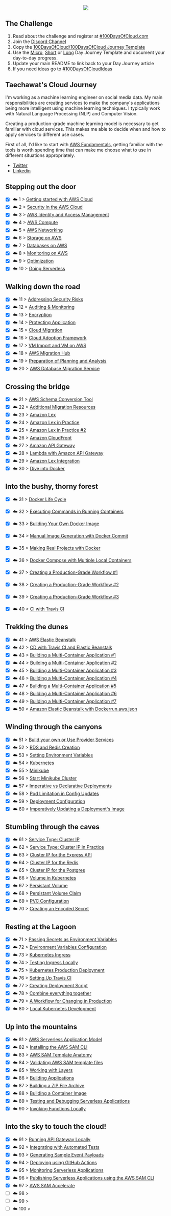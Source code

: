 <p align="center">
  <img src="banner.png">
</p>

## The Challenge
1. Read about the challenge and register at [#100DaysOfCloud.com](https://100DaysOfCloud.com)
2. Join the [Discord Channel](https://discord.gg/c6Db8nY)
3. Copy the [100DaysOfCloud/100DaysOfCloud Journey Template](https://github.com/100DaysOfCloud/100DaysOfCloud/generate)
4. Use the [Micro](Templates/000-DAY-ARTICLE-MICRO-TEMPLATE.md), [Short](Templates/001-DAY-ARTICLE-SHORT-TEMPLATE.md) or [Long](Templates/002-DAY-ARTICLE-LONG-TEMPLATE.md) Day Journey Template and document your day-to-day progress.
5. Update your main README to link back to your Day Journey article
4. If you need ideas go to [#100DaysOfCloudIdeas](https://github.com/100DaysOfCloud/100DaysOfCloudIdeas)


## Taechawat's Cloud Journey
I'm working as a machine learning engineer on social media data. My main responsibilities are creating services to make the company's applications being more intelligent using machine learning techniques. I typically work with Natural Language Processing (NLP) and Computer Vision.
<br/>

Creating a production-grade machine learning model is necessary to get familiar with cloud services. This makes me able to decide when and how to apply services to different use cases.
<br/>

First of all, I'd like to start with [AWS Fundamentals](https://www.coursera.org/specializations/aws-fundamentals), getting familiar with the tools is worth spending time that can make me choose what to use in different situations appropriately.
<br/>

- [Twitter](https://twitter.com/TaechawatK)
- [Linkedin](https://www.linkedin.com/in/taechawatk)

## Stepping out the door

- [x] ☁️ 1 > [Getting started with AWS Cloud](Journey/001/Readme.md)
- [x] ☁️ 2 > [Security in the AWS Cloud](Journey/002/Readme.md)
- [x] ☁️ 3 > [AWS Identity and Access Management](Journey/003/Readme.md)
- [x] ☁️ 4 > [AWS Compute](Journey/004/Readme.md)
- [X] ☁️ 5 > [AWS Networking](Journey/005/Readme.md)
- [x] ☁️ 6 > [Storage on AWS](Journey/006/Readme.md)
- [x] ☁️ 7 > [Databases on AWS](Journey/007/Readme.md)
- [x] ☁️ 8 > [Monitoring on AWS](Journey/008/Readme.md)
- [x] ☁️ 9 > [Optimization](Journey/009/Readme.md)
- [x] ☁️ 10 > [Going Serverless](Journey/010/Readme.md)

## Walking down the road

- [x] ☁️ 11 > [Addressing Security Risks](Journey/011/Readme.md)
- [x] ☁️ 12 > [Auditing & Monitoring](Journey/012/Readme.md)
- [x] ☁️ 13 > [Encryption](Journey/013/Readme.md)
- [x] ☁️ 14 > [Protecting Application](Journey/014/Readme.md)
- [x] ☁️ 15 > [Cloud Migration](Journey/015/Readme.md)
- [x] ☁️ 16 > [Cloud Adoption Framework](Journey/016/Readme.md)
- [x] ☁️ 17 > [VM Import and VM on AWS](Journey/017/Readme.md)
- [x] ☁️ 18 > [AWS Migration Hub](Journey/018/Readme.md)
- [x] ☁️ 19 > [Preparation of Planning and Analysis](Journey/019/Readme.md)
- [x] ☁️ 20 > [AWS Database Migration Service](Journey/020/Readme.md)

## Crossing the bridge

- [x] ☁️ 21 > [AWS Schema Conversion Tool](Journey/021/Readme.md)
- [x] ☁️ 22 > [Additional Migration Resources](Journey/022/Readme.md)
- [x] ☁️ 23 > [Amazon Lex](Journey/023/Readme.md)
- [x] ☁️ 24 > [Amazon Lex in Practice](Journey/024/Readme.md)
- [x] ☁️ 25 > [Amazon Lex in Practice #2](Journey/025/Readme.md)
- [x] ☁️ 26 > [Amazon CloudFront](Journey/026/Readme.md)
- [x] ☁️ 27 > [Amazon API Gateway](Journey/027/Readme.md)
- [x] ☁️ 28 > [Lambda with Amazon API Gateway](Journey/028/Readme.md)
- [x] ☁️ 29 > [Amazon Lex Integration](Journey/029/Readme.md)
- [x] ☁️ 30 > [Dive into Docker](Journey/030/Readme.md)

## Into the bushy, thorny forest

- [x] ☁️ 31 > [Docker Life Cycle](Journey/031/Readme.md)
- [x] ☁️ 32 > [Executing Commands in Running Containers](Journey/032/Readme.md)
- [x] ☁️ 33 > [Building Your Own Docker Image](Journey/033/Readme.md)
- [x] ☁️ 34 > [Manual Image Generation with Docker Commit](Journey/034/Readme.md)
- [x] ☁️ 35 > [Making Real Projects with Docker](Journey/035/Readme.md)
- [x] ☁️ 36 > [Docker Compose with Multiple Local Containers](Journey/036/Readme.md)
- [x] ☁️ 37 > [Creating a Production-Grade Workflow #1](Journey/037/Readme.md)
- [x] ☁️ 38 > [Creating a Production-Grade Workflow #2](Journey/038/Readme.md)
- [x] ☁️ 39 > [Creating a Production-Grade Workflow #3](Journey/039/Readme.md)
- [x] ☁️ 40 > [CI with Travis CI](Journey/040/Readme.md)


## Trekking the dunes

- [x] ☁️ 41 > [AWS Elastic Beanstalk](Journey/041/Readme.md)
- [X] ☁️ 42 > [CD with Travis CI and Elastic Beanstalk](Journey/042/Readme.md)
- [x] ☁️ 43 > [Building a Multi-Container Application #1](Journey/043/Readme.md)
- [x] ☁️ 44 > [Building a Multi-Container Application #2](Journey/044/Readme.md)
- [x] ☁️ 45 > [Building a Multi-Container Application #3](Journey/045/Readme.md)
- [x] ☁️ 46 > [Building a Multi-Container Application #4](Journey/046/Readme.md)
- [x] ☁️ 47 > [Building a Multi-Container Application #5](Journey/047/Readme.md)
- [x] ☁️ 48 > [Building a Multi-Container Application #6](Journey/048/Readme.md)
- [x] ☁️ 49 > [Building a Multi-Container Application #7](Journey/049/Readme.md)
- [x] ☁️ 50 > [Amazon Elastic Beanstalk with Dockerrun.aws.json](Journey/050/Readme.md)

## Winding through the canyons

- [x] ☁️ 51 > [Build your own or Use Provider Services](Journey/051/Readme.md)
- [x] ☁️ 52 > [RDS and Redis Creation](Journey/052/Readme.md)
- [x] ☁️ 53 > [Setting Environment Variables](Journey/053/Readme.md)
- [x] ☁️ 54 > [Kubernetes](Journey/054/Readme.md)
- [x] ☁️ 55 > [Minikube](Journey/055/Readme.md)
- [x] ☁️ 56 > [Start Minikube Cluster](Journey/056/Readme.md)
- [x] ☁️ 57 > [Imperative vs Declarative Deployments](Journey/057/Readme.md)
- [x] ☁️ 58 > [Pod Limitation in Config Updates](Journey/058/Readme.md)
- [x] ☁️ 59 > [Deployment Configuration](Journey/059/Readme.md)
- [x] ☁️ 60 > [Imperatively Updating a Deployment's Image](Journey/060/Readme.md)

## Stumbling through the caves

- [x] ☁️ 61 > [Service Type: Cluster IP](Journey/061/Readme.md)
- [x] ☁️ 62 > [Service Type: Cluster IP in Practice](Journey/062/Readme.md)
- [x] ☁️ 63 > [Cluster IP for the Express API](Journey/063/Readme.md)
- [x] ☁️ 64 > [Cluster IP for the Redis](Journey/064/Readme.md)
- [x] ☁️ 65 > [Cluster IP for the Postgres](Journey/065/Readme.md)
- [x] ☁️ 66 > [Volume in Kubernetes](Journey/066/Readme.md)
- [x] ☁️ 67 > [Persistant Volume](Journey/067/Readme.md)
- [x] ☁️ 68 > [Persistant Volume Claim](Journey/068/Readme.md)
- [x] ☁️ 69 > [PVC Configuration](Journey/069/Readme.md)
- [x] ☁️ 70 > [Creating an Encoded Secret](Journey/070/Readme.md)

## Resting at the Lagoon

- [x] ☁️ 71 > [Passing Secrets as Environment Variables](Journey/071/Readme.md)
- [x] ☁️ 72 > [Environment Variables Configuration](Journey/072/Readme.md)
- [x] ☁️ 73 > [Kubernetes Ingress](Journey/073/Readme.md)
- [x] ☁️ 74 > [Testing Ingress Locally](Journey/074/Readme.md)
- [x] ☁️ 75 > [Kubernetes Production Deployment](Journey/075/Readme.md)
- [x] ☁️ 76 > [Setting Up Travis CI](Journey/076/Readme.md)
- [x] ☁️ 77 > [Creating Deployment Script](Journey/077/Readme.md)
- [x] ☁️ 78 > [Combine everything together](Journey/078/Readme.md)
- [x] ☁️ 79 > [A Workflow for Changing in Production](Journey/079/Readme.md)
- [x] ☁️ 80 > [Local Kubernetes Development](Journey/080/Readme.md)

## Up into the mountains

- [x] ☁️ 81 > [AWS Serverless Application Model](Journey/081/Readme.md)
- [x] ☁️ 82 > [Installing the AWS SAM CLI](Journey/082/Readme.md)
- [x] ☁️ 83 > [AWS SAM Template Anatomy](Journey/083/Readme.md)
- [x] ☁️ 84 > [Validating AWS SAM template files](Journey/084/Readme.md)
- [x] ☁️ 85 > [Working with Layers](Journey/085/Readme.md)
- [x] ☁️ 86 > [Building Applications](Journey/086/Readme.md)
- [x] ☁️ 87 > [Building a ZIP File Archive](Journey/087/Readme.md)
- [x] ☁️ 88 > [Building a Container Image](Journey/088/Readme.md)
- [x] ☁️ 89 > [Testing and Debugging Serverless Applications](Journey/089/Readme.md)
- [x] ☁️ 90 > [Invoking Functions Locally](Journey/090/Readme.md)

## Into the sky to touch the cloud!

- [x] ☁️ 91 > [Running API Gateway Locally](Journey/091/Readme.md)
- [x] ☁️ 92 > [Integrating with Automated Tests](Journey/092/Readme.md)
- [x] ☁️ 93 > [Generating Sample Event Payloads](Journey/093/Readme.md)
- [x] ☁️ 94 > [Deploying using GitHub Actions](Journey/094/Readme.md)
- [x] ☁️ 95 > [Monitoring Serverless Applications](Journey/095/Readme.md)
- [x] ☁️ 96 > [Publishing Serverless Applications using the AWS SAM CLI](Journey/096/Readme.md)
- [x] ☁️ 97 > [AWS SAM Accelerate](Journey/097/Readme.md)
- [ ] ☁️ 98 > [](Journey/098/Readme.md)
- [ ] ☁️ 99 > [](Journey/099/Readme.md)
- [ ] ☁️ 100 > [](Journey/100/Readme.md)
